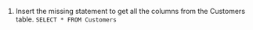 1. Insert the missing statement to get all the columns from the Customers table. 
```SELECT * FROM Customers```
